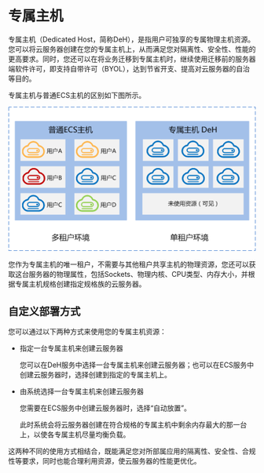 # 专属主机<a name="deh_01_0003"></a>

专属主机（Dedicated Host，简称DeH），是指用户可独享的专属物理主机资源。您可以将云服务器创建在您的专属主机上，从而满足您对隔离性、安全性、性能的更高要求。同时，您还可以在将业务迁移到专属主机时，继续使用迁移前的服务器端软件许可，即支持自带许可（BYOL），达到节省开支、提高对云服务器的自治等目的。

专属主机与普通ECS主机的区别如下图所示。

![](figures/专属主机与普通ECS主机对比.png)

您作为专属主机的唯一租户，不需要与其他租户共享主机的物理资源，您还可以获取这台服务器的物理属性，包括Sockets、物理内核、CPU类型、内存大小，并根据专属主机规格创建指定规格族的云服务器。

## 自定义部署方式<a name="section5808346135016"></a>

您可以通过以下两种方式来使用您的专属主机资源：

-   指定一台专属主机来创建云服务器

    您可以在DeH服务中选择一台专属主机来创建云服务器；也可以在ECS服务中创建云服务器时，选择创建到指定的专属主机上。

-   由系统选择一台专属主机来创建云服务器

    您需要在ECS服务中创建云服务器时，选择“自动放置”。

    此时系统会将云服务器创建在符合规格的专属主机中剩余内存最大的那一台上，以使各专属主机尽量均衡负载。


这两种不同的使用方式相结合，既能满足您对所部属应用的隔离性、安全性、合规性等要求，同时也能合理利用资源，使云服务器的性能更优化。


